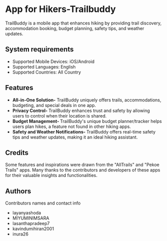 # App for Hikers-Trailbuddy

TrailBuddy is a mobile app that enhances hiking by providing trail discovery, accommodation booking, budget planning, safety tips, and weather updates.

## System requirements

- Supported Mobile Devices: iOS/Android
- Supported Languages: English
- Supported Countries: All Country


## Features
- <strong> All-in-One Solution-</strong> TrailBuddy uniquely offers trails, accommodations, budgeting, and special deals in one app.
- <strong> Privacy Control- </strong> TrailBuddy enhances trust and safety by allowing users to control when their location is shared.
- <strong> Budget Management- </strong>TrailBuddy's unique budget planner/tracker helps users plan hikes, a feature not found in other hiking apps.
- <strong> Safety and Weather Notifications- </strong>TrailBuddy offers real-time safety tips and weather updates, making it an ideal hiking assistant.

## Credits
Some features and inspirations were drawn from the "AllTrails" and "Pekoe Trails" apps. Many thanks to the contributors and developers of these apps for their valuable insights and functionalities.


## Authors

Contributors names and contact info

- layanyashoda
- MIYUMINIMSARA
- lasanthapradeep7
- kavindumihiran2001
- inura26

